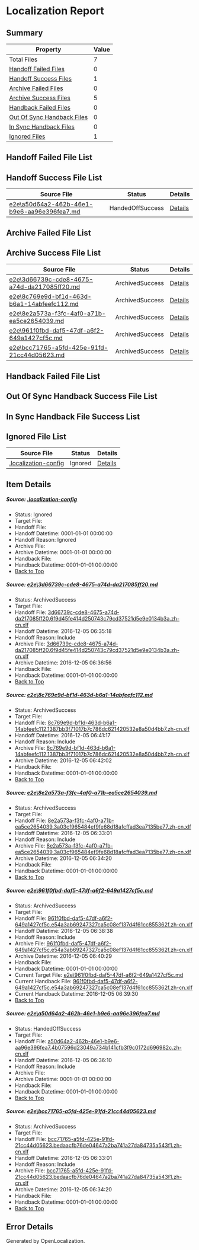 # <a name='report-top'></a> Localization Report

## Summary
 Property | Value 
 -------- | ----- 
 Total Files | 7
[ Handoff Failed Files ](#handoff-failed-list)| 0
[ Handoff Success Files ](#handoff-success-list)| 1
[ Archive Failed Files ](#archive-failed-list)| 0
[ Archive Success Files ](#archive-success-list)| 5
[ Handback Failed Files ](#handback-failed-list)| 0
[ Out Of Sync Handback Files ](#outofsync-handback-success-list)| 0
[ In Sync Handback Files ](#insync-handback-success-list)| 0
[ Ignored Files ](#ignored-list)| 1

## <a name='handoff-failed-list'></a> Handoff Failed File List

## <a name='handoff-success-list'></a> Handoff Success File List
 Source File | Status | Details 
 ----------- | ------ | ------- 
 [e2e\a50d64a2-462b-46e1-b9e6-aa96e396fea7.md](https://github.com/OpenLocalizationTestOrg/ol-test0/blob/3269edebd13981d9e3738cca7dd340ac50432caf/e2e/a50d64a2-462b-46e1-b9e6-aa96e396fea7.md) | HandedOffSuccess | [Details](#3e7ad264a0fd45432574240f001061c1d0c7cff95)

## <a name='archive-failed-list'></a> Archive Failed File List

## <a name='archive-success-list'></a> Archive Success File List
 Source File | Status | Details 
 ----------- | ------ | ------- 
 [e2e\3d66739c-cde8-4675-a74d-da217085ff20.md](https://github.com/OpenLocalizationTestOrg/ol-test0/blob/0985878e818648e9aaea0d95079bc19b5676b662/e2e/3d66739c-cde8-4675-a74d-da217085ff20.md) | ArchivedSuccess | [Details](#f8b03ad18130b38373aaf9c2e7753c184e4a3d301)
 [e2e\8c769e9d-bf1d-463d-b6a1-14abfeefc112.md](https://github.com/OpenLocalizationTestOrg/ol-test0/blob/1cfad2010595f5df013eca82bb325f5acdd793e6/e2e/8c769e9d-bf1d-463d-b6a1-14abfeefc112.md) | ArchivedSuccess | [Details](#dd7778772740b1d34b5fb23a6c6b74371bc7c9882)
 [e2e\8e2a573a-f3fc-4af0-a71b-ea5ce2654039.md](https://github.com/OpenLocalizationTestOrg/ol-test0/blob/aae38c14b91c48f12fd452771f5febd09ea40d6f/e2e/8e2a573a-f3fc-4af0-a71b-ea5ce2654039.md) | ArchivedSuccess | [Details](#261c4271d1710808de8cf06e91f9563c6872780d3)
 [e2e\961f0fbd-daf5-47df-a6f2-649a1427cf5c.md](https://github.com/OpenLocalizationTestOrg/ol-test0/blob/61ef9a4516fcdb7000826b1b4e9523c80e5da3c9/e2e/961f0fbd-daf5-47df-a6f2-649a1427cf5c.md) | ArchivedSuccess | [Details](#218004b9d099ad3b56be6f56c5ec46062791ec424)
 [e2e\bcc71765-a5fd-425e-91fd-21cc44d05623.md](https://github.com/OpenLocalizationTestOrg/ol-test0/blob/aae38c14b91c48f12fd452771f5febd09ea40d6f/e2e/bcc71765-a5fd-425e-91fd-21cc44d05623.md) | ArchivedSuccess | [Details](#08a9f9d2de6a45b4e8036a14fc2131cdbca72a776)

## <a name='handback-failed-list'></a> Handback Failed File List

## <a name='outofsync-handback-success-list'></a> Out Of Sync Handback Success File List

## <a name='insync-handback-success-list'></a> In Sync Handback File Success List

## <a name='ignored-list'></a> Ignored File List
 Source File | Status | Details 
 ----------- | ------ | ------- 
 [.localization-config](https://github.com/OpenLocalizationTestOrg/ol-test0/blob/1cfad2010595f5df013eca82bb325f5acdd793e6/.localization-config) | Ignored | [Details](#c268a05ecaa7ec85942ed632c29928ee5bd6da8d0)

## Item Details
##### <a name='c268a05ecaa7ec85942ed632c29928ee5bd6da8d0'></a> Source: [.localization-config](https://github.com/OpenLocalizationTestOrg/ol-test0/blob/1cfad2010595f5df013eca82bb325f5acdd793e6/.localization-config)
* Status: Ignored
* Target File: 
* Handoff File: 
* Handoff Datetime: 0001-01-01 00:00:00
* Handoff Reason: Ignored
* Archive File: 
* Archive Datetime: 0001-01-01 00:00:00
* Handback File: 
* Handback Datetime: 0001-01-01 00:00:00
* [Back to Top](#report-top)

##### <a name='f8b03ad18130b38373aaf9c2e7753c184e4a3d301'></a> Source: [e2e\3d66739c-cde8-4675-a74d-da217085ff20.md](https://github.com/OpenLocalizationTestOrg/ol-test0/blob/0985878e818648e9aaea0d95079bc19b5676b662/e2e/3d66739c-cde8-4675-a74d-da217085ff20.md)
* Status: ArchivedSuccess
* Target File: 
* Handoff File: [3d66739c-cde8-4675-a74d-da217085ff20.6f9d45fe414d250743c79cd37521d5e9e0134b3a.zh-cn.xlf](https://github.com/OpenLocalizationTestOrg/ol-test0-handoff/blob/a4ec5c78cd8088cc4118ed77d38599fd12052ea8/ol-handoff/OpenLocalizationTestOrg/ol-test0-zhcn/shujia/ht/3d66739c-cde8-4675-a74d-da217085ff20.6f9d45fe414d250743c79cd37521d5e9e0134b3a.zh-cn.xlf)
* Handoff Datetime: 2016-12-05 06:35:18
* Handoff Reason: Include
* Archive File: [3d66739c-cde8-4675-a74d-da217085ff20.6f9d45fe414d250743c79cd37521d5e9e0134b3a.zh-cn.xlf](https://github.com/OpenLocalizationTestOrg/ol-test0-handoff/blob/021b2698355c6116a5b576327bea5d6c6df120a5/ol-archive/OpenLocalizationTestOrg/ol-test0-zhcn/shujia/ht/3d66739c-cde8-4675-a74d-da217085ff20.6f9d45fe414d250743c79cd37521d5e9e0134b3a.zh-cn.xlf)
* Archive Datetime: 2016-12-05 06:36:56
* Handback File: 
* Handback Datetime: 0001-01-01 00:00:00
* [Back to Top](#report-top)

##### <a name='dd7778772740b1d34b5fb23a6c6b74371bc7c9882'></a> Source: [e2e\8c769e9d-bf1d-463d-b6a1-14abfeefc112.md](https://github.com/OpenLocalizationTestOrg/ol-test0/blob/1cfad2010595f5df013eca82bb325f5acdd793e6/e2e/8c769e9d-bf1d-463d-b6a1-14abfeefc112.md)
* Status: ArchivedSuccess
* Target File: 
* Handoff File: [8c769e9d-bf1d-463d-b6a1-14abfeefc112.1387bb3f71017b7c786dc621420532e8a50d4bb7.zh-cn.xlf](https://github.com/OpenLocalizationTestOrg/ol-test0-handoff/blob/53e922fbe40554c470af2824a9ea0666c72e3be0/ol-handoff/OpenLocalizationTestOrg/ol-test0-zhcn/shujia/ht/8c769e9d-bf1d-463d-b6a1-14abfeefc112.1387bb3f71017b7c786dc621420532e8a50d4bb7.zh-cn.xlf)
* Handoff Datetime: 2016-12-05 06:41:17
* Handoff Reason: Include
* Archive File: [8c769e9d-bf1d-463d-b6a1-14abfeefc112.1387bb3f71017b7c786dc621420532e8a50d4bb7.zh-cn.xlf](https://github.com/OpenLocalizationTestOrg/ol-test0-handoff/blob/cbaa084c812a6b9640ff577d18ecccdf17481f5d/ol-archive/OpenLocalizationTestOrg/ol-test0-zhcn/shujia/ht/8c769e9d-bf1d-463d-b6a1-14abfeefc112.1387bb3f71017b7c786dc621420532e8a50d4bb7.zh-cn.xlf)
* Archive Datetime: 2016-12-05 06:42:02
* Handback File: 
* Handback Datetime: 0001-01-01 00:00:00
* [Back to Top](#report-top)

##### <a name='261c4271d1710808de8cf06e91f9563c6872780d3'></a> Source: [e2e\8e2a573a-f3fc-4af0-a71b-ea5ce2654039.md](https://github.com/OpenLocalizationTestOrg/ol-test0/blob/aae38c14b91c48f12fd452771f5febd09ea40d6f/e2e/8e2a573a-f3fc-4af0-a71b-ea5ce2654039.md)
* Status: ArchivedSuccess
* Target File: 
* Handoff File: [8e2a573a-f3fc-4af0-a71b-ea5ce2654039.3a03cf965484ef9fe68d18afcffad3ea7135be77.zh-cn.xlf](https://github.com/OpenLocalizationTestOrg/ol-test0-handoff/blob/4ebc7cc28d68d80901a8844348039bf51228dd44/ol-handoff/OpenLocalizationTestOrg/ol-test0-zhcn/shujia/ht/8e2a573a-f3fc-4af0-a71b-ea5ce2654039.3a03cf965484ef9fe68d18afcffad3ea7135be77.zh-cn.xlf)
* Handoff Datetime: 2016-12-05 06:33:01
* Handoff Reason: Include
* Archive File: [8e2a573a-f3fc-4af0-a71b-ea5ce2654039.3a03cf965484ef9fe68d18afcffad3ea7135be77.zh-cn.xlf](https://github.com/OpenLocalizationTestOrg/ol-test0-handoff/blob/da34d55376699a9587c23893ce0920043cda1f4f/ol-archive/OpenLocalizationTestOrg/ol-test0-zhcn/shujia/ht/8e2a573a-f3fc-4af0-a71b-ea5ce2654039.3a03cf965484ef9fe68d18afcffad3ea7135be77.zh-cn.xlf)
* Archive Datetime: 2016-12-05 06:34:20
* Handback File: 
* Handback Datetime: 0001-01-01 00:00:00
* [Back to Top](#report-top)

##### <a name='218004b9d099ad3b56be6f56c5ec46062791ec424'></a> Source: [e2e\961f0fbd-daf5-47df-a6f2-649a1427cf5c.md](https://github.com/OpenLocalizationTestOrg/ol-test0/blob/61ef9a4516fcdb7000826b1b4e9523c80e5da3c9/e2e/961f0fbd-daf5-47df-a6f2-649a1427cf5c.md)
* Status: ArchivedSuccess
* Target File: 
* Handoff File: [961f0fbd-daf5-47df-a6f2-649a1427cf5c.e54a3ab69247327ca5c08ef137d4f61cc855362f.zh-cn.xlf](https://github.com/OpenLocalizationTestOrg/ol-test0-handoff/blob/6c626d8c69f2bd3af3b7b26b5eb16bf550218085/ol-handoff/OpenLocalizationTestOrg/ol-test0-zhcn/shujia/ht/961f0fbd-daf5-47df-a6f2-649a1427cf5c.e54a3ab69247327ca5c08ef137d4f61cc855362f.zh-cn.xlf)
* Handoff Datetime: 2016-12-05 06:38:38
* Handoff Reason: Include
* Archive File: [961f0fbd-daf5-47df-a6f2-649a1427cf5c.e54a3ab69247327ca5c08ef137d4f61cc855362f.zh-cn.xlf](https://github.com/OpenLocalizationTestOrg/ol-test0-handoff/blob/5a898c72b7a0270805e25dd620bd8e1be3cba371/ol-archive/OpenLocalizationTestOrg/ol-test0-zhcn/shujia/ht/961f0fbd-daf5-47df-a6f2-649a1427cf5c.e54a3ab69247327ca5c08ef137d4f61cc855362f.zh-cn.xlf)
* Archive Datetime: 2016-12-05 06:40:29
* Handback File: 
* Handback Datetime: 0001-01-01 00:00:00
* Current Target File: [e2e\961f0fbd-daf5-47df-a6f2-649a1427cf5c.md](https://github.com/OpenLocalizationTestOrg/ol-test0-zhcn/blob/36acedd2d4101e51611205fd8d521dc169ec74b8/e2e/961f0fbd-daf5-47df-a6f2-649a1427cf5c.md)
* Current Handback File: [961f0fbd-daf5-47df-a6f2-649a1427cf5c.e54a3ab69247327ca5c08ef137d4f61cc855362f.zh-cn.xlf](https://github.com/OpenLocalizationTestOrg/ol-test0-handback/blob/f8d529709a24f9684209ca062d21491232b177fc/ol-handback/OpenLocalizationTestOrg/ol-test0-zhcn/shujia/ht/961f0fbd-daf5-47df-a6f2-649a1427cf5c.e54a3ab69247327ca5c08ef137d4f61cc855362f.zh-cn.xlf)
* Current Handback Datetime: 2016-12-05 06:39:30
* [Back to Top](#report-top)

##### <a name='3e7ad264a0fd45432574240f001061c1d0c7cff95'></a> Source: [e2e\a50d64a2-462b-46e1-b9e6-aa96e396fea7.md](https://github.com/OpenLocalizationTestOrg/ol-test0/blob/3269edebd13981d9e3738cca7dd340ac50432caf/e2e/a50d64a2-462b-46e1-b9e6-aa96e396fea7.md)
* Status: HandedOffSuccess
* Target File: 
* Handoff File: [a50d64a2-462b-46e1-b9e6-aa96e396fea7.4b07596d23049a734b141cfb3f9c0172d696982c.zh-cn.xlf](https://github.com/OpenLocalizationTestOrg/ol-test0-handoff/blob/03c5d4a2460e8c7b71e4b4ec4de8a0d60500dfcb/ol-handoff/OpenLocalizationTestOrg/ol-test0-zhcn/shujia/ht/a50d64a2-462b-46e1-b9e6-aa96e396fea7.4b07596d23049a734b141cfb3f9c0172d696982c.zh-cn.xlf)
* Handoff Datetime: 2016-12-05 06:36:10
* Handoff Reason: Include
* Archive File: 
* Archive Datetime: 0001-01-01 00:00:00
* Handback File: 
* Handback Datetime: 0001-01-01 00:00:00
* [Back to Top](#report-top)

##### <a name='08a9f9d2de6a45b4e8036a14fc2131cdbca72a776'></a> Source: [e2e\bcc71765-a5fd-425e-91fd-21cc44d05623.md](https://github.com/OpenLocalizationTestOrg/ol-test0/blob/aae38c14b91c48f12fd452771f5febd09ea40d6f/e2e/bcc71765-a5fd-425e-91fd-21cc44d05623.md)
* Status: ArchivedSuccess
* Target File: 
* Handoff File: [bcc71765-a5fd-425e-91fd-21cc44d05623.bedaacfb76de04647a2ba741a27da84735a543f1.zh-cn.xlf](https://github.com/OpenLocalizationTestOrg/ol-test0-handoff/blob/4ebc7cc28d68d80901a8844348039bf51228dd44/ol-handoff/OpenLocalizationTestOrg/ol-test0-zhcn/shujia/ht/bcc71765-a5fd-425e-91fd-21cc44d05623.bedaacfb76de04647a2ba741a27da84735a543f1.zh-cn.xlf)
* Handoff Datetime: 2016-12-05 06:33:01
* Handoff Reason: Include
* Archive File: [bcc71765-a5fd-425e-91fd-21cc44d05623.bedaacfb76de04647a2ba741a27da84735a543f1.zh-cn.xlf](https://github.com/OpenLocalizationTestOrg/ol-test0-handoff/blob/da34d55376699a9587c23893ce0920043cda1f4f/ol-archive/OpenLocalizationTestOrg/ol-test0-zhcn/shujia/ht/bcc71765-a5fd-425e-91fd-21cc44d05623.bedaacfb76de04647a2ba741a27da84735a543f1.zh-cn.xlf)
* Archive Datetime: 2016-12-05 06:34:20
* Handback File: 
* Handback Datetime: 0001-01-01 00:00:00
* [Back to Top](#report-top)


## Error Details

Generated by OpenLocalization.

